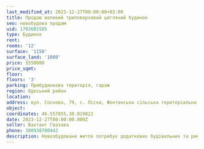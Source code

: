 ```yaml
---
last_modified_at: 2023-12-27T00:00:00+02:00
title: Продаю великий триповерховий цегляний будинок
seo: новобудова продам
uid: 1703681585
type: Будинок
rent:
rooms: '12'
surface: '1150'
surface_land: '1000'
price: $550000
price_sqmt:
floor:
floors: '3'
parking: Прибудинкова територія, гараж
region: Одеський район
location:
address: вул. Соснова, 79, с. Ліски, Фонтанська сільська територіальна громада
object:
coordinates: 46.557855,30.819822
date: 2023-12-27T00:00:00.000Z
seller: Вахтанг Гвазава
phone: 380930700442
description: Новозбудоване житло потребує додаткових будівельних та ремонтно-оздоблювальних робіт
---
```

